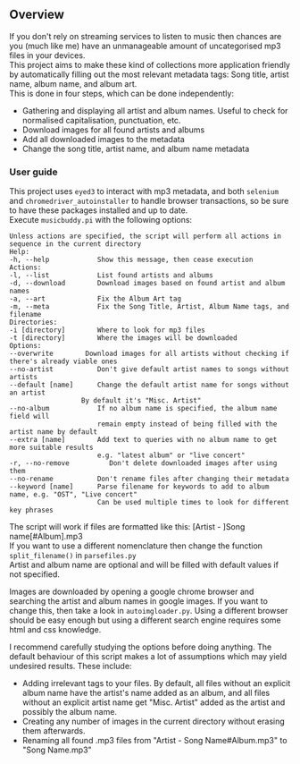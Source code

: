 ## Overview
If you don't rely on streaming services to listen to music then chances are you (much like me) have an unmanageable amount of uncategorised mp3 files in your devices.  
This project aims to make these kind of collections more application friendly by automatically filling out the most relevant metadata tags: Song title, artist name, album name, and album art.  
This is done in four steps, which can be done independently:
* Gathering and displaying all artist and album names. Useful to check for normalised capitalisation, punctuation, etc.
* Download images for all found artists and albums
* Add all downloaded images to the metadata
* Change the song title, artist name, and album name metadata

### User guide
This project uses `eyed3` to interact with mp3 metadata, and both `selenium` and `chromedriver_autoinstaller` to handle browser transactions, so be sure to have these packages installed and up to date.  
Execute `musicbuddy.pi` with the following options:

    Unless actions are specified, the script will perform all actions in sequence in the current directory
	Help:
	-h, --help            Show this message, then cease execution
	Actions:
	-l, --list            List found artists and albums
	-d, --download        Download images based on found artist and album names
	-a, --art             Fix the Album Art tag
	-m, --meta            Fix the Song Title, Artist, Album Name tags, and filename
	Directories:
	-i [directory]        Where to look for mp3 files
	-t [directory]        Where the images will be downloaded
	Options:
	--overwrite        Download images for all artists without checking if there's already viable ones
	--no-artist           Don't give default artist names to songs without artists
	--default [name]      Change the default artist name for songs without an artist
		              By default it's "Misc. Artist"
	--no-album            If no album name is specified, the album name field will 
	                      remain empty instead of being filled with the artist name by default
	--extra [name]        Add text to queries with no album name to get more suitable results 
	                      e.g. "latest album" or "live concert"
	-r, --no-remove          Don't delete downloaded images after using them
	--no-rename           Don't rename files after changing their metadata
	--keyword [name]      Parse filename for keywords to add to album name, e.g. "OST", "Live concert"  
                          Can be used multiple times to look for different key phrases
		
The script will work if files are formatted like this: [Artist - ]Song name[#Album].mp3  
If you want to use a different nomenclature then change the function `split_filename()` in `parsefiles.py`  
Artist and album name are optional and will be filled with default values if not specified.

Images are downloaded by opening a google chrome browser and searching the artist and album names in google images. If you want to change this, then take a look in `autoimgloader.py`. Using a different browser should be easy enough but using a different search engine requires some html and css knowledge.

I recommend carefully studying the options before doing anything. The default behaviour of this script makes a lot of assumptions which may yield  undesired results. These include:  
- Adding irrelevant tags to your files. By default, all files without an explicit album name have the artist's name added as an album, and all files without an explicit artist name get "Misc. Artist" added as the artist and possibly the album name.
- Creating any number of images in the current directory without erasing them afterwards.
- Renaming all found .mp3 files from "Artist - Song Name#Album.mp3" to "Song Name.mp3"
